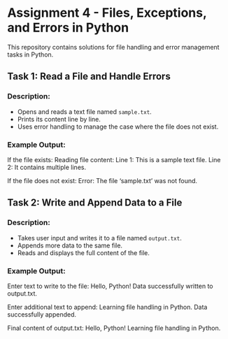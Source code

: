 # Assignment 4 - Files, Exceptions, and Errors in Python

This repository contains solutions for file handling and error management tasks in Python.

## Task 1: Read a File and Handle Errors

### Description:
- Opens and reads a text file named `sample.txt`.
- Prints its content line by line.
- Uses error handling to manage the case where the file does not exist.

### Example Output:
If the file exists:
Reading file content:
Line 1: This is a sample text file.
Line 2: It contains multiple lines.

If the file does not exist:
Error: The file ‘sample.txt’ was not found.

## Task 2: Write and Append Data to a File

### Description:
- Takes user input and writes it to a file named `output.txt`.
- Appends more data to the same file.
- Reads and displays the full content of the file.

### Example Output:
Enter text to write to the file: Hello, Python!
Data successfully written to output.txt.

Enter additional text to append: Learning file handling in Python.
Data successfully appended.

Final content of output.txt:
Hello, Python!
Learning file handling in Python.

